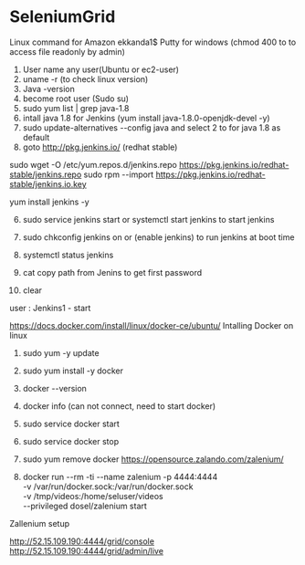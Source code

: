 # SeleniumGrid
Linux command for Amazon ekkanda1$
Putty for windows (chmod 400 to to access file readonly by admin)
1. User name any user(Ubuntu or ec2-user)
2. uname -r (to check linux version)
2. Java -version
3. become root user (Sudo su)
4. sudo yum list | grep java-1.8
4. intall java 1.8 for Jenkins (yum install java-1.8.0-openjdk-devel -y)
5. sudo update-alternatives --config java  and select 2 to for java 1.8 as default
5. goto http://pkg.jenkins.io/ (redhat stable)

sudo wget -O /etc/yum.repos.d/jenkins.repo https://pkg.jenkins.io/redhat-stable/jenkins.repo
sudo rpm --import https://pkg.jenkins.io/redhat-stable/jenkins.io.key

yum install jenkins -y

6. sudo service jenkins start or systemctl start jenkins  to start jenkins
7. sudo chkconfig jenkins on or (enable jenkins) to run jenkins at boot time 
8. systemctl status jenkins
9. cat copy path from Jenins to get first password

10. clear

user : Jenkins1 - start



https://docs.docker.com/install/linux/docker-ce/ubuntu/
Intalling Docker on linux

1. sudo yum -y update
2. sudo yum install -y docker
3. docker --version
4. docker info  (can not connect, need to start docker)
5. sudo service docker start 
6. sudo service docker stop
7. sudo yum remove docker
https://opensource.zalando.com/zalenium/

8. docker run --rm -ti --name zalenium -p 4444:4444 \
      -v /var/run/docker.sock:/var/run/docker.sock \
      -v /tmp/videos:/home/seluser/videos \
      --privileged dosel/zalenium start

Zallenium setup

http://52.15.109.190:4444/grid/console
http://52.15.109.190:4444/grid/admin/live
